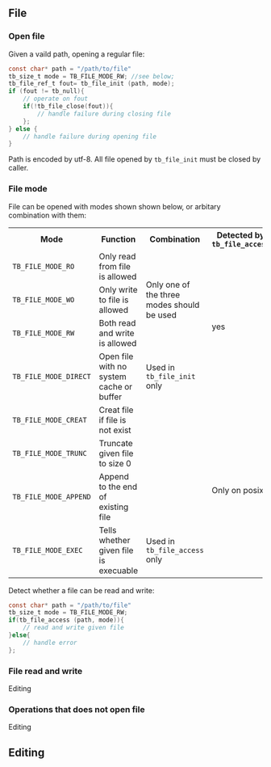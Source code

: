 ## File

### Open file

Given a vaild path, opening a regular file:

```c
const char* path = "/path/to/file"
tb_size_t mode = TB_FILE_MODE_RW; //see below;
tb_file_ref_t fout= tb_file_init (path, mode);
if (fout != tb_null){
    // operate on fout
    if(!tb_file_close(fout)){
        // handle failure during closing file
    };
} else {
    // handle failure during opening file
}
```

Path is encoded by utf-8. All file opened by `tb_file_init` must be closed by caller.

### File mode

File can be opened with modes shown shown below, or arbitary combination with them:

<table>
    <tr>
        <th> Mode </th>
        <th> Function </th>
        <th> Combination </th>
        <th> Detected by <code>tb_file_access</code>
    </tr>
    <tr>
        <td> <code>TB_FILE_MODE_RO</code> </td>
        <td> Only read from file is allowed </td>
        <td rowspan=3> Only one of the three modes should be used </td>
        <td rowspan=4> yes </td>
    </tr>
    <tr>
        <td> <code>TB_FILE_MODE_WO</code> </td>
        <td> Only write to file is allowed </td>
    </tr>
    <tr>
        <td> <code>TB_FILE_MODE_RW</code> </td>
        <td> Both read and write is allowed </td>
    </tr>
    <tr>
        <td> <code>TB_FILE_MODE_DIRECT</code> </td>
        <td> Open file with no system cache or buffer </td>
        <td> Used in <code>tb_file_init</code> only </td>
    </tr>
    <tr>
        <td> <code>TB_FILE_MODE_CREAT</code> </td>
        <td> Creat file if file is not exist </td>
        <td>  </td>
        <td rowspan = 4> Only on posix </td>
    </tr>
    <tr>
        <td> <code>TB_FILE_MODE_TRUNC</code> </td>
        <td> Truncate given file to size 0 </td>
        <td>  </td>
    </tr>
    <tr>
        <td> <code>TB_FILE_MODE_APPEND</code> </td>
        <td> Append to the end of existing file </td>
        <td>  </td>
    </tr>
    <tr>
        <td> <code>TB_FILE_MODE_EXEC</code> </td>
        <td> Tells whether given file is execuable </td>
        <td> Used in <code>tb_file_access</code> only </td>
    </tr>
</table>

Detect whether a file can be read and write:
```c
const char* path = "/path/to/file"
tb_size_t mode = TB_FILE_MODE_RW;
if(tb_file_access (path, mode)){
    // read and write given file
}else{
    // handle error
};
```

### File read and write

Editing

### Operations that does not open file

Editing

## Editing
